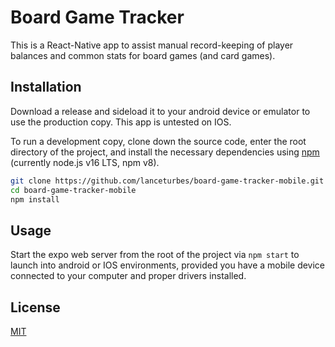 # Board Game Tracker

This is a React-Native app to assist manual record-keeping of player balances and common stats for board games (and card games).

## Installation

Download a release and sideload it to your android device or emulator to use the production copy. This app is untested on IOS.

To run a development copy, clone down the source code, enter the root directory of the project, and install the necessary dependencies using [npm](https://docs.npmjs.com/downloading-and-installing-node-js-and-npm) (currently node.js v16 LTS, npm v8).

```bash
git clone https://github.com/lanceturbes/board-game-tracker-mobile.git
cd board-game-tracker-mobile
npm install
```

## Usage

Start the expo web server from the root of the project via `npm start` to launch into android or IOS environments, provided you have a mobile device connected to your computer and proper drivers installed.

## License
[MIT](https://choosealicense.com/licenses/mit/)
